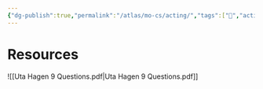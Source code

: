 ```yaml
---
{"dg-publish":true,"permalink":"/atlas/mo-cs/acting/","tags":["📍","acting"],"updated":"2024-11-01T11:00:31.014-07:00"}
---
```


# Resources
![[Uta Hagen 9 Questions.pdf\|Uta Hagen 9 Questions.pdf]]